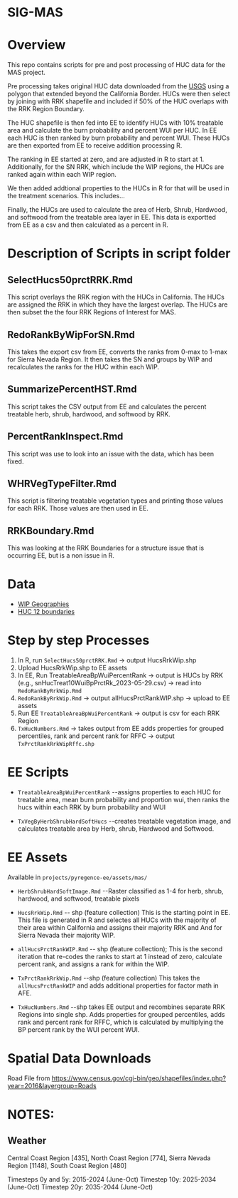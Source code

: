 # SIG-MAS

# Overview

This repo contains scripts for pre and post processing of HUC data for the MAS project.

Pre processing takes original HUC data downloaded from the [USGS](https://apps.nationalmap.gov/downloader/) using a polygon that extended beyond the California Border. HUCs were then select by joining with RRK shapefile and included if 50% of the HUC overlaps with the RRK Region Boundary. 

The HUC shapefile is then fed into EE to identify HUCs with 10% treatable area and calculate the burn probability and percent WUI per HUC. In EE each HUC is then ranked by burn probability and percent WUI. These HUCs are then exported from EE to receive addition processing R.

The ranking in EE started at zero, and are adjusted in R to start at 1. Additionally, for the SN RRK, which include the WIP regions, the HUCs are ranked again within each WIP region.

We then added addtional properties to the HUCs in R for that will be used in the treatment scenarios. This includes...

Finally, the HUCs are used to calculate the area of Herb, Shrub, Hardwood, and softwood from the treatable area layer in EE. This data is exportted from EE as a csv and then calculated as a percent in R.




# Description of Scripts in script folder

## SelectHucs50prctRRK.Rmd

This script overlays the RRK region with the HUCs in California. The HUCs are assigned the RRK in which they have the largest overlap. The HUCs are then subset the the four RRK Regions of Interest for MAS.

## RedoRankByWipForSN.Rmd

This takes the export csv from EE, converts the ranks from 0-max to 1-max for Sierra Nevada Region. It then takes the SN and groups by WIP and recalculates the ranks for the HUC within each WIP. 

## SummarizePercentHST.Rmd

This script takes the CSV output from EE and calculates the percent treatable herb, shrub, hardwood, and softwood by RRK.

## PercentRankInspect.Rmd

This script was use to look into an issue with the data, which has been fixed.

## WHRVegTypeFilter.Rmd

This script is filtering treatable vegetation types and printing those values for each RRK. Those values are then used in EE.

## RRKBoundary.Rmd

This was looking at the RRK Boundaries for a structure issue that is occurring EE, but is a non issue in R.

# Data
*  [WIP Geographies](https://gis.data.cnra.ca.gov/datasets/6843fd5e35cf42e4a5c0c4fa548b1df8_0/explore?location=40.104257%2C-120.299466%2C6.00)
*  [HUC 12 boundaries](https://apps.nationalmap.gov/downloader/)

# Step by step Processes

1. In R, run `SelectHucs50prctRRK.Rmd` -> output HucsRrkWip.shp 
2. Upload HucsRrkWip.shp to EE assets
2. In EE, Run TreatableAreaBpWuiPercentRank -> output is HUCs by RRK (e.g., snHucTreat10WuiBpPrctRk_2023-05-29.csv) -> read into `RedoRankByRrkWip.Rmd` 
3.  `RedoRankByRrkWip.Rmd` -> output allHucsPrctRankWIP.shp -> upload to EE assets
4. Run EE `TreatableAreaBpWuiPercentRank` -> output is csv for each RRK Region
5. `TxHucNumbers.Rmd` -> takes output from EE adds properties for grouped percentiles, rank and percent rank for RFFC -> output `TxPrctRankRrkWipRffc.shp` 


# EE Scripts
* `TreatableAreaBpWuiPercentRank` --assigns properties to each HUC for treatable area, mean burn probability and proportion wui, then ranks the hucs within each RRK by burn probability and WUI

* `TxVegByHerbShrubHardSoftHucs` --creates treatable vegetation image, and calculates treatable area by Herb, shrub, Hardwood and Softwood. 



# EE Assets
Available in `projects/pyregence-ee/assets/mas/`
* `HerbShrubHardSoftImage.Rmd` --Raster classified as 1-4 for herb, shrub, hardwood, and softwood, treatable pixels

* `HucsRrkWip.Rmd` -- shp (feature collection) This is the starting point in EE. This file is generated in R and selectes all HUCs with the majority of their area within California and assigns their majority RRK and And for Sierra Nevada their majority WIP.

* `allHucsPrctRankWIP.Rmd` -- shp (feature collection); This is the second iteration that re-codes the ranks to start at 1 instead of zero, calculate percent rank, and assigns a rank for within the WIP.

* `TxPrctRankRrkWip.Rmd` --shp (feature collection) This takes the `allHucsPrctRankWIP` and adds additional properties for factor math in AFE.  

* `TxHucNumbers.Rmd`  --shp takes EE output and recombines separate RRK Regions into single shp. Adds properties for grouped percentiles, adds rank and percent rank for RFFC, which is calculated by multiplying the BP percent rank by the WUI percent WUI.   

# Spatial Data Downloads
Road File from https://www.census.gov/cgi-bin/geo/shapefiles/index.php?year=2016&layergroup=Roads

# NOTES:

## Weather
Central Coast Region [435], 
North Coast Region [774], 
Sierra Nevada Region [1148], 
South Coast Region [480]

Timesteps 0y and 5y: 2015-2024 (June-Oct)
Timestep 10y: 2025-2034 (June-Oct)
Timestep 20y: 2035-2044 (June-Oct)



